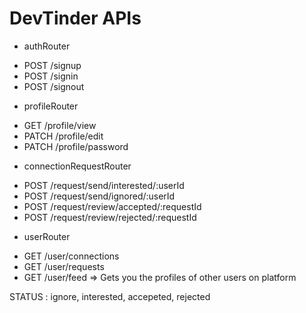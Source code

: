 # DevTinder APIs

- authRouter

* POST /signup
* POST /signin
* POST /signout

- profileRouter

* GET /profile/view
* PATCH /profile/edit
* PATCH /profile/password

- connectionRequestRouter

* POST /request/send/interested/:userId
* POST /request/send/ignored/:userId
* POST /request/review/accepted/:requestId
* POST /request/review/rejected/:requestId

- userRouter

* GET /user/connections
* GET /user/requests
* GET /user/feed => Gets you the profiles of other users on platform

STATUS : ignore, interested, accepeted, rejected
